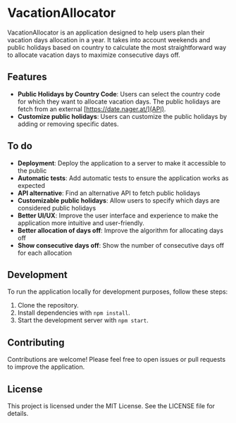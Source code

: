 # VacationAllocator

VacationAllocator is an application designed to help users plan their vacation days allocation in a year. It takes into account weekends and public holidays based on country to calculate the most straightforward way to allocate vacation days to maximize consecutive days off.

## Features

- **Public Holidays by Country Code**: Users can select the country code for which they want to allocate vacation days. The public holidays are fetch from an external [https://date.nager.at/](API).
- **Customize public holidays**: Users can customize the public holidays by adding or removing specific dates.

## To do

- **Deployment**: Deploy the application to a server to make it accessible to the public
- **Automatic tests**: Add automatic tests to ensure the application works as expected
- **API alternative**: Find an alternative API to fetch public holidays
- **Customizable public holidays**: Allow users to specify which days are considered public holidays
- **Better UI/UX**: Improve the user interface and experience to make the application more intuitive and user-friendly.
- **Better allocation of days off**: Improve the algorithm for allocating days off
- **Show consecutive days off**: Show the number of consecutive days off for each allocation

## Development

To run the application locally for development purposes, follow these steps:

1. Clone the repository.
2. Install dependencies with `npm install`.
3. Start the development server with `npm start`.

## Contributing

Contributions are welcome! Please feel free to open issues or pull requests to improve the application.

## License

This project is licensed under the MIT License. See the LICENSE file for details.